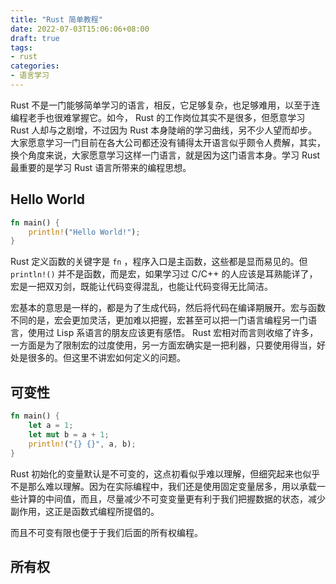 ```yaml
---
title: "Rust 简单教程"
date: 2022-07-03T15:06:06+08:00
draft: true
tags:
- rust
categories:
- 语言学习
---
```


Rust 不是一门能够简单学习的语言，相反，它足够复杂，也足够难用，以至于连编程老手也很难掌握它。如今， Rust 的工作岗位其实不是很多，但愿意学习 Rust 人却与之剧增，不过因为 Rust 本身陡峭的学习曲线，另不少人望而却步。大家愿意学习一门目前在各大公司都还没有铺得太开语言似乎颇令人费解，其实，换个角度来说，大家愿意学习这样一门语言，就是因为这门语言本身。学习 Rust 最重要的是学习 Rust 语言所带来的编程思想。

## Hello World

```rust
fn main() {
    println!("Hello World!");
}
```

Rust 定义函数的关键字是 `fn` ，程序入口是主函数，这些都是显而易见的。但 `println!()` 并不是函数，而是宏，如果学习过 C/C++ 的人应该是耳熟能详了，宏是一把双刃剑，既能让代码变得混乱，也能让代码变得无比简洁。

宏基本的意思是一样的，都是为了生成代码，然后将代码在编译期展开。宏与函数不同的是，宏会更加灵活，更加难以把握，宏甚至可以把一门语言编程另一门语言，使用过 Lisp 系语言的朋友应该更有感悟。 Rust 宏相对而言则收缩了许多，一方面是为了限制宏的过度使用，另一方面宏确实是一把利器，只要使用得当，好处是很多的。但这里不讲宏如何定义的问题。

## 可变性

```rust
fn main() {
    let a = 1;
    let mut b = a + 1;
    println!("{} {}", a, b);
}
```

Rust 初始化的变量默认是不可变的，这点初看似乎难以理解，但细究起来也似乎不是那么难以理解。因为在实际编程中，我们还是使用固定变量居多，用以承载一些计算的中间值，而且，尽量减少不可变变量更有利于我们把握数据的状态，减少副作用，这正是函数式编程所提倡的。

而且不可变有限也便于于我们后面的所有权编程。

## 所有权


